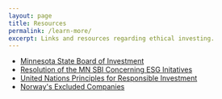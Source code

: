 ```yaml
---
layout: page
title: Resources
permalink: /learn-more/
excerpt: Links and resources regarding ethical investing. 
---
```

- [Minnesota State Board of Investment](https://mn.gov/sbi/ "MN SBI Website")
- [Resolution of the MN SBI Concerning ESG Initatives](https://mn.gov/sbi/documents/MSBI%20Resolution%20on%20ESG%20-%20February%2026%202020.pdf "Resolution of the Minnesota State Board of Investment Concerning Environmental, Social, and Governance Initiatives")
- [United Nations Principles for Responsible Investment](https://www.unpri.org/pri/about-the-pri "UN Principles for Responsible Investment")
- [Norway's Excluded Companies](https://www.nbim.no/en/the-fund/responsible-investment/exclusion-of-companies/ "Norway's List of Excluded Companies")

